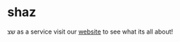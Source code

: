 # shaz

שצ as a service
visit our [website](https://shaz-67be3.web.app/) to see what its all about!
